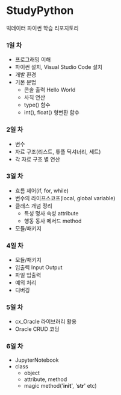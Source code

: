 # StudyPython
빅데이터 파이썬 학습 리포지토리



### 1일 차
- 프로그래밍 이해
- 파이썬 설치, Visual Studio Code 설치
- 개발 환경 
- 기본 문법
  - 콘솔 출력 Hello World
  - 사칙 연산
  - type() 함수
  - int(), float() 형변환 함수


### 2일 차
- 변수
- 자료 구조(리스트, 튜플 딕셔너리, 세트)
- 각 자료 구조 별 연산


### 3일 차
- 흐름 제어(if, for, while)
- 변수의 라이프스코프(local, global variable)
- 클래스 개념 정리
  - 특성 명사 속성 attribute
  - 행동 동사 메서드 method
- 모듈/패키지


### 4일 차
- 모듈/패키지
- 입출력 Input Output
- 파일 입출력
- 예외 처리
- 디버깅


### 5일 차
- cx_Oracle 라이브러리 활용
- Oracle CRUD 코딩


### 6일 차
- JupyterNotebook
- class
  - object
  - attribute, method
  - magic method('__init__', '__str__' etc)
  







